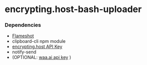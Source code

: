 # encrypting.host-bash-uploader

### Dependencies 
- [Flameshot](https://github.com/flameshot-org/flameshot)
- clipboard-cli npm module
- [encrypting.host API Key](https://encrypting.host/discord)
- notify-send
- (OPTIONAL: [waa.ai api key](https://waa.ai/api) )
